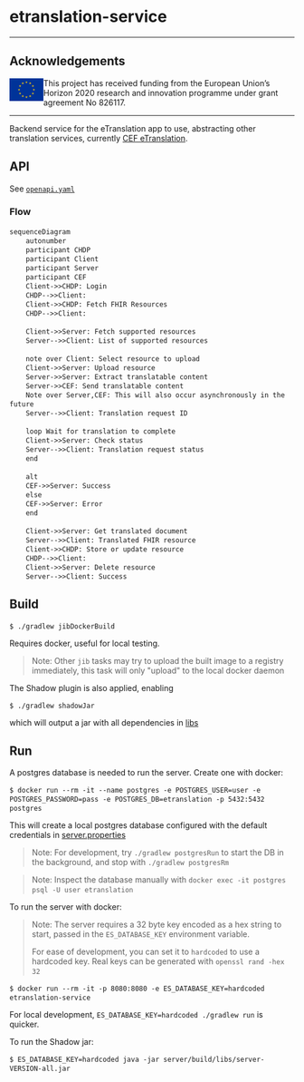 # etranslation-service

---

## Acknowledgements

<img src="./assets/eu.jpg" align="left" alt="European Flag" width="60">

This project has received funding from the European Union’s Horizon 2020 research and innovation programme under grant agreement No 826117.

---

Backend service for the eTranslation app to use, abstracting other translation services, currently
[CEF eTranslation].

[CEF eTranslation]: https://ec.europa.eu/cefdigital/wiki/display/CEFDIGITAL/How+to+submit+a+translation+request+via+the+CEF+eTranslation+webservice

## API

See [`openapi.yaml`](server/src/main/resources/openapi.yaml)

### Flow

```mermaid
sequenceDiagram
    autonumber
    participant CHDP
    participant Client
    participant Server
    participant CEF
    Client->>CHDP: Login
    CHDP-->>Client: 
    Client->>CHDP: Fetch FHIR Resources
    CHDP-->>Client: 
    
    Client->>Server: Fetch supported resources
    Server-->>Client: List of supported resources

    note over Client: Select resource to upload
    Client->>Server: Upload resource
    Server->>Server: Extract translatable content
    Server->>CEF: Send translatable content
    Note over Server,CEF: This will also occur asynchronously in the future
    Server-->>Client: Translation request ID
    
    loop Wait for translation to complete
    Client->>Server: Check status
    Server-->>Client: Translation request status
    end
    
    alt
    CEF->>Server: Success
    else
    CEF->>Server: Error
    end
    
    Client->>Server: Get translated document
    Server-->>Client: Translated FHIR resource
    Client->>CHDP: Store or update resource
    CHDP-->>Client: 
    Client->>Server: Delete resource
    Server-->>Client: Success
```

## Build

```
$ ./gradlew jibDockerBuild
```

Requires docker, useful for local testing.

> Note: Other `jib` tasks may try to upload the built image to a registry
> immediately, this task will only "upload" to the local docker daemon

The Shadow plugin is also applied, enabling

```
$ ./gradlew shadowJar
```

which will output a jar with all dependencies in [libs](server/build/libs)

## Run

A postgres database is needed to run the server. Create one with docker:

```
$ docker run --rm -it --name postgres -e POSTGRES_USER=user -e POSTGRES_PASSWORD=pass -e POSTGRES_DB=etranslation -p 5432:5432 postgres
```

This will create a local postgres database configured with the default credentials
in [server.properties](server/src/main/resources/server.properties)

> Note: For development, try `./gradlew postgresRun` to start the DB
> in the background, and stop with `./gradlew postgresRm`

> Note: Inspect the database manually with `docker exec -it postgres psql -U user etranslation`

To run the server with docker:

> Note: The server requires a 32 byte key encoded as a hex string
> to start, passed in the `ES_DATABASE_KEY` environment variable.
>
> For ease of development, you can set it to `hardcoded` to use a hardcoded
> key.  Real keys can be generated with `openssl rand -hex 32`

```
$ docker run --rm -it -p 8080:8080 -e ES_DATABASE_KEY=hardcoded etranslation-service
```

For local development, `ES_DATABASE_KEY=hardcoded ./gradlew run` is quicker.

To run the Shadow jar:

```
$ ES_DATABASE_KEY=hardcoded java -jar server/build/libs/server-VERSION-all.jar
```
